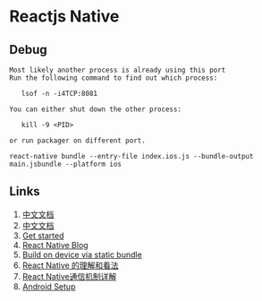 # Reactjs Native

## Debug
```
Most likely another process is already using this port
Run the following command to find out which process:

   lsof -n -i4TCP:8081 

You can either shut down the other process:

   kill -9 <PID> 

or run packager on different port.
```

```
react-native bundle --entry-file index.ios.js --bundle-output main.jsbundle --platform ios
```

## Links
1. [中文文档](http://wiki.jikexueyuan.com/project/react-native/)
1. [中文文档](http://react-native.cn/)
1. [Get started](https://facebook.github.io/react-native/docs/getting-started.html#content)
1. [React Native Blog](https://code.facebook.com/posts/1014532261909640/react-native-bringing-modern-web-techniques-to-mobile/)
1. [Build on device via static bundle](https://github.com/facebook/react-native/issues/240)
1. [React Native 的理解和看法](http://div.io/topic/851)
1. [React Native通信机制详解](http://blog.cnbang.net/tech/2698/)
1. [Android Setup](https://facebook.github.io/react-native/docs/android-setup.html)
